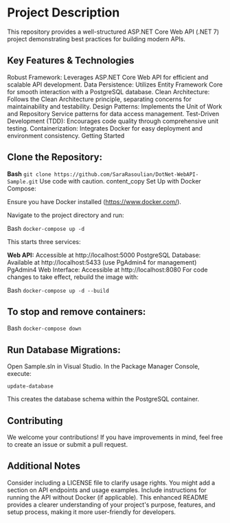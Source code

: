 # Project Description

This repository provides a well-structured ASP.NET Core Web API (.NET 7) project demonstrating best practices for building modern APIs.

## Key Features & Technologies

Robust Framework: Leverages ASP.NET Core Web API for efficient and scalable API development.
Data Persistence: Utilizes Entity Framework Core for smooth interaction with a PostgreSQL database.
Clean Architecture: Follows the Clean Architecture principle, separating concerns for maintainability and testability.
Design Patterns: Implements the Unit of Work and Repository Service patterns for data access management.
Test-Driven Development (TDD): Encourages code quality through comprehensive unit testing.
Containerization: Integrates Docker for easy deployment and environment consistency.
Getting Started

## Clone the Repository:

**Bash**
`git clone https://github.com/SaraRasoulian/DotNet-WebAPI-Sample.git`
Use code with caution.
content_copy
Set Up with Docker Compose:

Ensure you have Docker installed (https://www.docker.com/).

Navigate to the project directory and run:

Bash
`docker-compose up -d`

This starts three services:

**Web API:** Accessible at http://localhost:5000
PostgreSQL Database: Available at http://localhost:5433 (use PgAdmin4 for management)
PgAdmin4 Web Interface: Accessible at http://localhost:8080
For code changes to take effect, rebuild the image with:

Bash
`docker-compose up -d --build`

## To stop and remove containers:

Bash
`docker-compose down`


## Run Database Migrations:

Open Sample.sln in Visual Studio. In the Package Manager Console, execute:


`update-database`

This creates the database schema within the PostgreSQL container.

## Contributing

We welcome your contributions! If you have improvements in mind, feel free to create an issue or submit a pull request.

## Additional Notes

Consider including a LICENSE file to clarify usage rights.
You might add a section on API endpoints and usage examples.
Include instructions for running the API without Docker (if applicable).
This enhanced README provides a clearer understanding of your project's purpose, features, and setup process, making it more user-friendly for developers.
